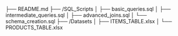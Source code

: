 ├── README.md
├── /SQL_Scripts
│   ├── basic_queries.sql
│   ├── intermediate_queries.sql
│   ├── advanced_joins.sql
│   └── schema_creation.sql
├── /Datasets
│   ├── ITEMS_TABLE.xlsx
│   └── PRODUCTS_TABLE.xlsx
